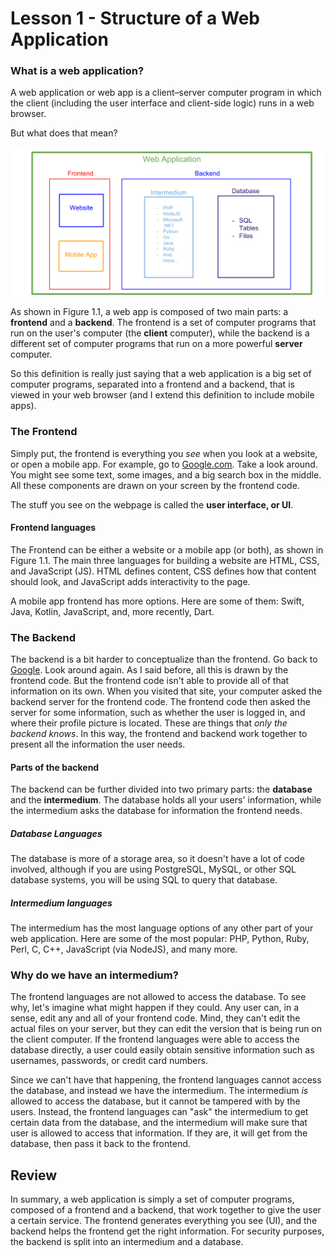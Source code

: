 # Lesson 1 - Structure of a Web Application
### What is a web application? 
A web application or web app is a client–server computer program in which the client (including the user interface and client-side logic) runs in a web browser.

But what does that mean?

![Figure 1.1](/resources/WebAppStructure.png)

As shown in Figure 1.1, a web app is composed of two main parts: a __frontend__ and a __backend__.
The frontend is a set of computer programs that run on the user's computer (the __client__ computer), while the backend is a different set of computer programs that run on a more powerful __server__ computer.

So this definition is really just saying that a web application is a big set of computer programs, separated into a frontend and a backend, that is viewed in your web browser (and I extend this definition to include mobile apps).

### The Frontend
Simply put, the frontend is everything you *see* when you look at a website, or open a mobile app. 
For example, go to [Google.com](https://www.google.com). Take a look around. You might see some text, some images, and a big search box in the middle. All these components are drawn on your screen by the frontend code.

The stuff you see on the webpage is called the __user interface, or UI__.

#### Frontend languages
The Frontend can be either a website or a mobile app (or both), as shown in Figure 1.1.
The main three languages for building a website are HTML, CSS, and JavaScript (JS). HTML defines content, CSS defines how that content should look, and JavaScript adds interactivity to the page.

A mobile app frontend has more options. Here are some of them:
Swift, Java, Kotlin, JavaScript, and, more recently, Dart.

### The Backend
The backend is a bit harder to conceptualize than the frontend. Go back to [Google](https://www.google.com). Look around again. As I said before, all this is drawn by the frontend code. But the frontend code isn't able to provide all of that information on its own. When you visited that site, your computer asked the backend server for the frontend code. The frontend code then asked the server for some information, such as whether the user is logged in, and where their profile picture is located. These are things that *only the backend knows*. In this way, the frontend and backend work together to present all the information the user needs.

#### Parts of the backend
The backend can be further divided into two primary parts: the __database__ and the __intermedium__. The database holds all your users' information, while the intermedium asks the database for information the frontend needs.

##### Database Languages
The database is more of a storage area, so it doesn't have a lot of code involved, although if you are using PostgreSQL, MySQL, or other SQL database systems, you will be using SQL to query that database.

##### Intermedium languages
The intermedium has the most language options of any other part of your web application. Here are some of the most popular:
PHP, Python, Ruby, Perl, C, C++, JavaScript (via NodeJS), and many more.

### Why do we have an intermedium?
The frontend languages are not allowed to access the database. To see why, let's imagine what might happen if they could. 
Any user can, in a sense, edit any and all of your frontend code. Mind, they can't edit the actual files on your server, but they can edit the version that is being run on the client computer. If the frontend languages were able to access the database directly, a user could easily obtain sensitive information such as usernames, passwords, or credit card numbers.

Since we can't have that happening, the frontend languages cannot access the database, and instead we have the intermedium. The intermedium *is* allowed to access the database, but it cannot be tampered with by the users. Instead, the frontend languages can "ask" the intermedium to get certain data from the database, and the intermedium will make sure that user is allowed to access that information. If they are, it will get from the database, then pass it back to the frontend.

## Review
In summary, a web application is simply a set of computer programs, composed of a frontend and a backend, that work together to give the user a certain service. The frontend generates everything you see (UI), and the backend helps the frontend get the right information. For security purposes, the backend is split into an intermedium and a database.
